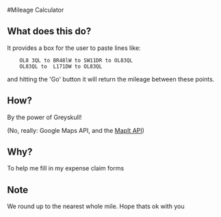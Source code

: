 #Mileage Calculator

## What does this do?

It provides a box for the user to paste lines like:

		OL8 3QL to BR48lW to SW11DR to OL83QL
		OL83QL to  L171DW to OL83QL

and hitting the 'Go' button it will return the mileage between these points.

## How?

By the power of Greyskull!

(No, really: Google Maps API, and the [MapIt API](https://mapit.mysociety.org/docs/#api-by_postcode))

## Why?

To help me fill in my expense claim forms

## Note

We round up to the nearest whole mile. Hope thats ok with you 


